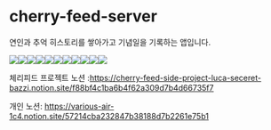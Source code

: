 # cherry-feed-server
연인과 추억 히스토리를 쌓아가고 기념일을 기록하는 앱입니다.

<img src="https://img.shields.io/badge/-Swagger-%23Clojure?style=for-the-badge&logo=swagger&logoColor=white"/><img src="https://img.shields.io/badge/springboot-%236DB33F.svg?style=for-the-badge&logo=springboot&logoColor=white"/><img src="https://img.shields.io/badge/spring-%236DB33F.svg?style=for-the-badge&logo=spring&logoColor=white"/><img src="https://img.shields.io/badge/springsecurity-%236DB33F.svg?style=for-the-badge&logo=springsecurity&logoColor=white"/><img src="https://img.shields.io/badge/apachetomcat-%236DB33F.svg?style=for-the-badge&logo=apachetomcat&logoColor=white"/><img src="https://img.shields.io/badge/JWT-black?style=for-the-badge&logo=JSON%20web%20tokens"/><img src="https://img.shields.io/badge/mysql-%2300f.svg?style=for-the-badge&logo=mysql&logoColor=white"/><img src="https://img.shields.io/badge/java-%23ED8B00.svg?style=for-the-badge&logo=java&logoColor=white"/><img src="https://img.shields.io/badge/docker-%230db7ed.svg?style=for-the-badge&logo=docker&logoColor=white"/><img src="https://img.shields.io/badge/Gradle-02303A.svg?style=for-the-badge&logo=Gradle&logoColor=white"/><img src="https://img.shields.io/badge/Notion-%23000000.svg?style=for-the-badge&logo=notion&logoColor=white"/>


체리피드 프로젝트 노션 :https://cherry-feed-side-project-luca-seceret-bazzi.notion.site/f88bf4c1ba6b4f62a309d7b4d66735f7

개인 노션: https://various-air-1c4.notion.site/57214cba232847b38188d7b2261e75b1
